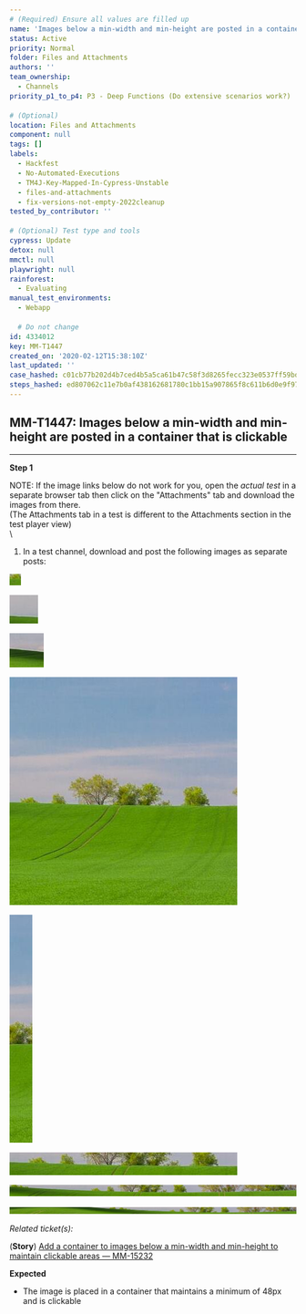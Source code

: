 ```yaml
---
# (Required) Ensure all values are filled up
name: 'Images below a min-width and min-height are posted in a container that is clickable'
status: Active
priority: Normal
folder: Files and Attachments
authors: ''
team_ownership:
  - Channels
priority_p1_to_p4: P3 - Deep Functions (Do extensive scenarios work?)

# (Optional)
location: Files and Attachments
component: null
tags: []
labels:
  - Hackfest
  - No-Automated-Executions
  - TM4J-Key-Mapped-In-Cypress-Unstable
  - files-and-attachments
  - fix-versions-not-empty-2022cleanup
tested_by_contributor: ''

# (Optional) Test type and tools
cypress: Update
detox: null
mmctl: null
playwright: null
rainforest:
  - Evaluating
manual_test_environments:
  - Webapp

  # Do not change
id: 4334012
key: MM-T1447
created_on: '2020-02-12T15:38:10Z'
last_updated: ''
case_hashed: c01cb77b202d4b7ced4b5a5ca61b47c58f3d8265fecc323e0537ff59bda5d0a0068a74aa1fa6d111a238f94a4f404207
steps_hashed: ed807062c11e7b0af438162681780c1bb15a907865f8c611b6d0e9f97ec6a7af4c8af9576da61b683412c1ba4a9a8219
---
```


<!-- (Auto-generated) Based on frontmatter's "key" and "name" -->

## MM-T1447: Images below a min-width and min-height are posted in a container that is clickable

---

**Step 1**

NOTE: If the image links below do not work for you, open the _actual test_ in a separate browser tab then click on the "Attachments" tab and download the images from there.\
(The Attachments tab in a test is different to the Attachments section in the test player view)\
\\

1. In a test channel, download and post the following images as separate posts:

![image-20x20](https://raw.githubusercontent.com/mattermost/mattermost-test-management/main/data/asset/image-20x20.jpg)

![image-50x50](https://raw.githubusercontent.com/mattermost/mattermost-test-management/main/data/asset/image-50x50.jpg)

![image-60x60](https://raw.githubusercontent.com/mattermost/mattermost-test-management/main/data/asset/image-60x60.jpg)

![image-400x400](https://raw.githubusercontent.com/mattermost/mattermost-test-management/main/data/asset/image-400x400.jpg)

![image-40x400](https://raw.githubusercontent.com/mattermost/mattermost-test-management/main/data/asset/image-40x400.jpg)

![image-400x40](https://raw.githubusercontent.com/mattermost/mattermost-test-management/main/data/asset/image-400x40.jpg)

![image-1000x40](https://raw.githubusercontent.com/mattermost/mattermost-test-management/main/data/asset/image-1000x40.jpg)

![image-1600x40](https://raw.githubusercontent.com/mattermost/mattermost-test-management/main/data/asset/image-1600x40.jpg)

_Related ticket(s):_

(**Story**) [Add a container to images below a min-width and min-height to maintain clickable areas — MM-15232](https://mattermost.atlassian.net/browse/MM-15232)

**Expected**

- The image is placed in a container that maintains a minimum of 48px and is clickable
